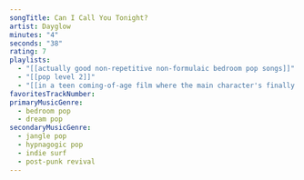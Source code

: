 ```yaml
---
songTitle: Can I Call You Tonight?
artist: Dayglow
minutes: "4"
seconds: "38"
rating: 7
playlists:
  - "[[actually good non-repetitive non-formulaic bedroom pop songs]]"
  - "[[pop level 2]]"
  - "[[in a teen coming-of-age film where the main character's finally ready for the next chapter]]"
favoritesTrackNumber:
primaryMusicGenre:
  - bedroom pop
  - dream pop
secondaryMusicGenre:
  - jangle pop
  - hypnagogic pop
  - indie surf
  - post-punk revival
---
```

